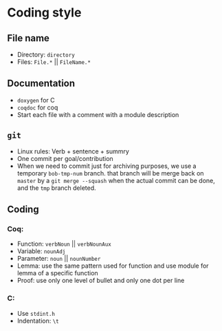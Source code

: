 # Coding style

## File name

* Directory: `directory`
* Files: `File.*` || `FileName.*`

## Documentation

* `doxygen` for C
* `coqdoc` for coq
* Start each file with a comment with a module description

## `git`

* Linux rules: Verb + sentence + summry
* One commit per goal/contribution
* When we need to commit just for archiving purposes, we use a temporary
  `bob-tmp-num` branch. that branch will be merge back on `master` by a
  `git merge --squash` when the actual commit can be done, and the `tmp` branch
  deleted.

## Coding

### Coq:

* Function: `verbNoun` || `verbNounAux`
* Variable: `nounAdj`
* Parameter: `noun` || `nounNumber`
* Lemma: use the same pattern used for function and use module for lemma of a
  specific function
* Proof: use only one level of bullet and only one dot per line

### C:

* Use `stdint.h`
* Indentation: `\t`
